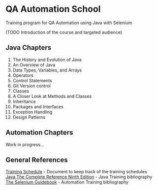 # QA Automation School
Training program for QA Automation using Java with Selenium

(TODO Introduction of the course and targeted audience) 

## Java Chapters
1. The History and Evolution of Java
2. An Overview of Java
3. Data Types, Variables, and Arrays
4. Operators
5. Control Statements
6. Git Version control
7. Classes
8. A Closer Look at Methods and Classes
9. Inheritance
10. Packages and Interfaces
11. Exception Handling
12. Design Patterns

## Automation Chapters
Work in progress...

## General References
[Training Schedule](https://docs.google.com/spreadsheets/d/1OPPdPRM3FK0S1xqXxdGjRkXF7RHjl7KY2LUMjcHhdVs) - Document to keep track of the training schedules  
[Java The Complete Reference Ninth Edition](https://drive.google.com/file/d/0B7cdRbw_opBFOXllSHJlbWpvblk/view) - Java Training bibliography  
[The Selenium Guidebook](https://drive.google.com/file/d/13WnD9sf28OTdgZq31tV5uN7kl-R_9K9g/view) - Automation Training bibliography

